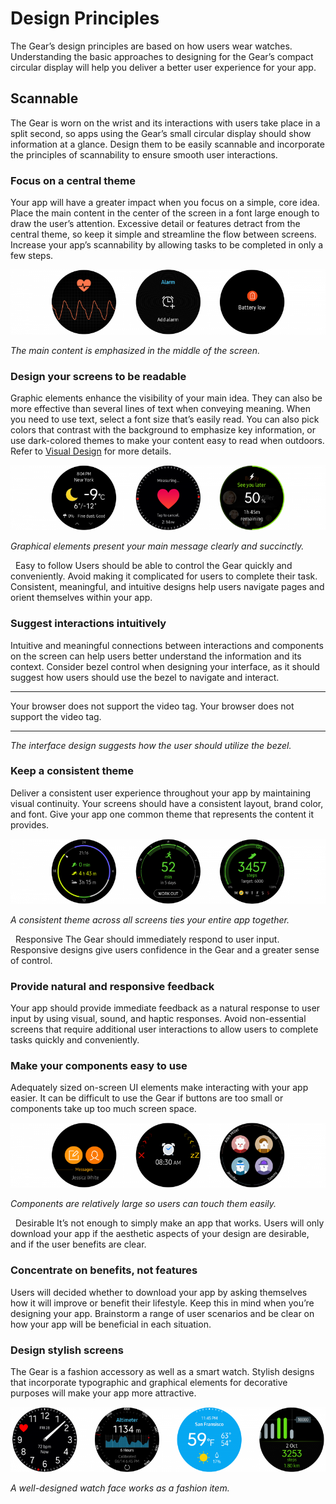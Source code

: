 # Design Principles

The Gear’s design principles are based on how users wear watches. Understanding the basic approaches to designing for the Gear’s compact circular display will help you deliver a better user experience for your app.

## Scannable


The Gear is worn on the wrist and its interactions with users take place in a split second, so apps using the Gear’s small circular display should show information at a glance. Design them to be easily scannable and incorporate the principles of scannability to ensure smooth user interactions.

### Focus on a central theme

Your app will have a greater impact when you focus on a simple, core idea. Place the main content in the center of the screen in a font large enough to draw the user’s attention. Excessive detail or features detract from the central theme, so keep it simple and streamline the flow between screens. Increase your app’s scannability by allowing tasks to be completed in only a few steps.



![](media/1_1_1-800x165.png)



*The main content is emphasized in the middle of the screen.*

### Design your screens to be readable

Graphic elements enhance the visibility of your main idea. They can also be more effective than several lines of text when conveying meaning. When you need to use text, select a font size that’s easily read. You can also pick colors that contrast with the background to emphasize key information, or use dark-colored themes to make your content easy to read when outdoors. Refer to [Visual Design](wearable/visual-design.html) for more details.



![](media/1_1_2-800x165.png)



*Graphical elements present your main message clearly and succinctly.*

 
Easy to follow
Users should be able to control the Gear quickly and conveniently. Avoid making it complicated for users to complete their task. Consistent, meaningful, and intuitive designs help users navigate pages and orient themselves within your app.

### Suggest interactions intuitively

Intuitive and meaningful connections between interactions and components on the screen can help users better understand the information and its context. Consider bezel control when designing your interface, as it should suggest how users should use the bezel to navigate and interact.

  ---------------------------------------------- ----------------------------------------------
  Your browser does not support the video tag.   Your browser does not support the video tag.
  ---------------------------------------------- ----------------------------------------------

*The interface design suggests how the user should utilize the bezel.*

### Keep a consistent theme

Deliver a consistent user experience throughout your app by maintaining visual continuity. Your screens should have a consistent layout, brand color, and font. Give your app one common theme that represents the content it provides.



![](media/1_2_2-800x165.png)



*A consistent theme across all screens ties your entire app together.*

 
Responsive
The Gear should immediately respond to user input. Responsive designs give users confidence in the Gear and a greater sense of control.

### Provide natural and responsive feedback

Your app should provide immediate feedback as a natural response to user input by using visual, sound, and haptic responses. Avoid non-essential screens that require additional user interactions to allow users to complete tasks quickly and conveniently.

### Make your components easy to use

Adequately sized on-screen UI elements make interacting with your app easier. It can be difficult to use the Gear if buttons are too small or components take up too much screen space.



![](media/1_3_2-800x165.png)



*Components are relatively large so users can touch them easily.*

 
Desirable
It’s not enough to simply make an app that works. Users will only download your app if the aesthetic aspects of your design are desirable, and if the user benefits are clear.

### Concentrate on benefits, not features

Users will decided whether to download your app by asking themselves how it will improve or benefit their lifestyle. Keep this in mind when you’re designing your app. Brainstorm a range of user scenarios and be clear on how your app will be beneficial in each situation.

### Design stylish screens

The Gear is a fashion accessory as well as a smart watch. Stylish designs that incorporate typographic and graphical elements for decorative purposes will make your app more attractive.



![](media/1_4_2-800x165.png)

*A well-designed watch face works as a fashion item.*
